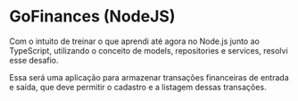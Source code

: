 # GoFinances (NodeJS)
Com o intuito de treinar o que aprendi até agora no Node.js junto ao TypeScript, utilizando o conceito de models, repositories e services, resolvi esse desafio.

Essa será uma aplicação para armazenar transações financeiras de entrada e saída, que deve permitir o cadastro e a listagem dessas transações.
